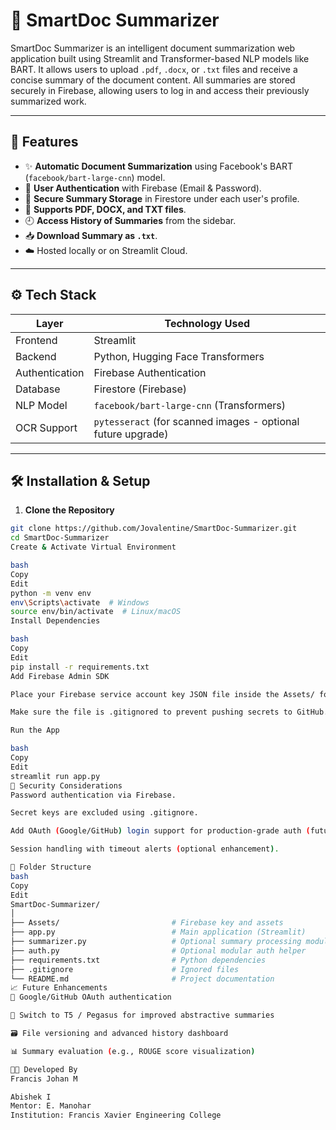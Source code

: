 # 📄 SmartDoc Summarizer

SmartDoc Summarizer is an intelligent document summarization web application built using Streamlit and Transformer-based NLP models like BART. It allows users to upload `.pdf`, `.docx`, or `.txt` files and receive a concise summary of the document content. All summaries are stored securely in Firebase, allowing users to log in and access their previously summarized work.

---

## 🔧 Features

- ✨ **Automatic Document Summarization** using Facebook's BART (`facebook/bart-large-cnn`) model.
- 🔐 **User Authentication** with Firebase (Email & Password).
- 💾 **Secure Summary Storage** in Firestore under each user's profile.
- 📝 **Supports PDF, DOCX, and TXT files**.
- 🕘 **Access History of Summaries** from the sidebar.
- 📥 **Download Summary as `.txt`**.
- ☁️ Hosted locally or on Streamlit Cloud.

---

## ⚙️ Tech Stack

| Layer        | Technology Used                      |
|--------------|--------------------------------------|
| Frontend     | Streamlit                            |
| Backend      | Python, Hugging Face Transformers    |
| Authentication | Firebase Authentication           |
| Database     | Firestore (Firebase)                 |
| NLP Model    | `facebook/bart-large-cnn` (Transformers) |
| OCR Support  | `pytesseract` (for scanned images - optional future upgrade) |

---

## 🛠 Installation & Setup

1. **Clone the Repository**

```bash
git clone https://github.com/Jovalentine/SmartDoc-Summarizer.git
cd SmartDoc-Summarizer
Create & Activate Virtual Environment

bash
Copy
Edit
python -m venv env
env\Scripts\activate  # Windows
source env/bin/activate  # Linux/macOS
Install Dependencies

bash
Copy
Edit
pip install -r requirements.txt
Add Firebase Admin SDK

Place your Firebase service account key JSON file inside the Assets/ folder.

Make sure the file is .gitignored to prevent pushing secrets to GitHub.

Run the App

bash
Copy
Edit
streamlit run app.py
🔐 Security Considerations
Password authentication via Firebase.

Secret keys are excluded using .gitignore.

Add OAuth (Google/GitHub) login support for production-grade auth (future work).

Session handling with timeout alerts (optional enhancement).

📂 Folder Structure
bash
Copy
Edit
SmartDoc-Summarizer/
│
├── Assets/                         # Firebase key and assets
├── app.py                          # Main application (Streamlit)
├── summarizer.py                   # Optional summary processing module
├── auth.py                         # Optional modular auth helper
├── requirements.txt                # Python dependencies
├── .gitignore                      # Ignored files
└── README.md                       # Project documentation
📈 Future Enhancements
🔐 Google/GitHub OAuth authentication

🧠 Switch to T5 / Pegasus for improved abstractive summaries

🗃 File versioning and advanced history dashboard

📊 Summary evaluation (e.g., ROUGE score visualization)

👨‍💻 Developed By
Francis Johan M

Abishek I
Mentor: E. Manohar
Institution: Francis Xavier Engineering College
